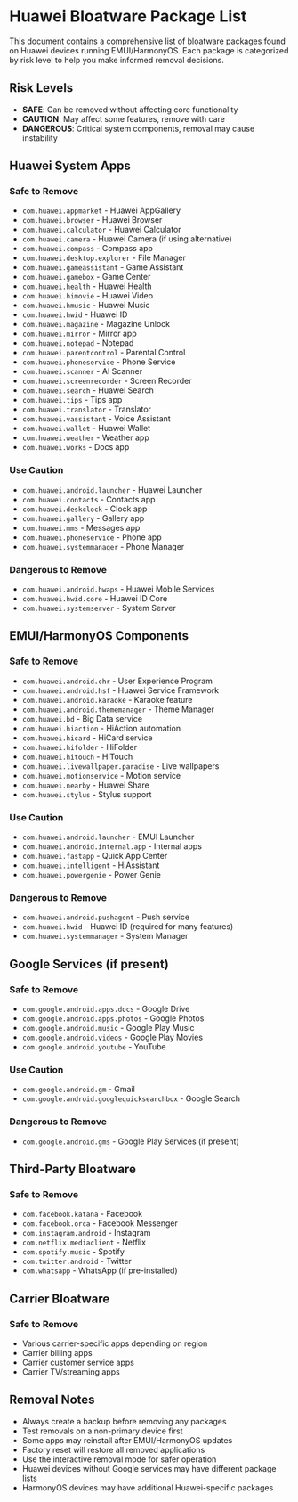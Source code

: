 # Huawei Bloatware Package List

This document contains a comprehensive list of bloatware packages found on Huawei devices running EMUI/HarmonyOS. Each package is categorized by risk level to help you make informed removal decisions.

## Risk Levels
- **SAFE**: Can be removed without affecting core functionality
- **CAUTION**: May affect some features, remove with care
- **DANGEROUS**: Critical system components, removal may cause instability

## Huawei System Apps

### Safe to Remove
- `com.huawei.appmarket` - Huawei AppGallery
- `com.huawei.browser` - Huawei Browser
- `com.huawei.calculator` - Huawei Calculator
- `com.huawei.camera` - Huawei Camera (if using alternative)
- `com.huawei.compass` - Compass app
- `com.huawei.desktop.explorer` - File Manager
- `com.huawei.gameassistant` - Game Assistant
- `com.huawei.gamebox` - Game Center
- `com.huawei.health` - Huawei Health
- `com.huawei.himovie` - Huawei Video
- `com.huawei.hmusic` - Huawei Music
- `com.huawei.hwid` - Huawei ID
- `com.huawei.magazine` - Magazine Unlock
- `com.huawei.mirror` - Mirror app
- `com.huawei.notepad` - Notepad
- `com.huawei.parentcontrol` - Parental Control
- `com.huawei.phoneservice` - Phone Service
- `com.huawei.scanner` - AI Scanner
- `com.huawei.screenrecorder` - Screen Recorder
- `com.huawei.search` - Huawei Search
- `com.huawei.tips` - Tips app
- `com.huawei.translator` - Translator
- `com.huawei.vassistant` - Voice Assistant
- `com.huawei.wallet` - Huawei Wallet
- `com.huawei.weather` - Weather app
- `com.huawei.works` - Docs app

### Use Caution
- `com.huawei.android.launcher` - Huawei Launcher
- `com.huawei.contacts` - Contacts app
- `com.huawei.deskclock` - Clock app
- `com.huawei.gallery` - Gallery app
- `com.huawei.mms` - Messages app
- `com.huawei.phoneservice` - Phone app
- `com.huawei.systemmanager` - Phone Manager

### Dangerous to Remove
- `com.huawei.android.hwaps` - Huawei Mobile Services
- `com.huawei.hwid.core` - Huawei ID Core
- `com.huawei.systemserver` - System Server

## EMUI/HarmonyOS Components

### Safe to Remove
- `com.huawei.android.chr` - User Experience Program
- `com.huawei.android.hsf` - Huawei Service Framework
- `com.huawei.android.karaoke` - Karaoke feature
- `com.huawei.android.thememanager` - Theme Manager
- `com.huawei.bd` - Big Data service
- `com.huawei.hiaction` - HiAction automation
- `com.huawei.hicard` - HiCard service
- `com.huawei.hifolder` - HiFolder
- `com.huawei.hitouch` - HiTouch
- `com.huawei.livewallpaper.paradise` - Live wallpapers
- `com.huawei.motionservice` - Motion service
- `com.huawei.nearby` - Huawei Share
- `com.huawei.stylus` - Stylus support

### Use Caution
- `com.huawei.android.launcher` - EMUI Launcher
- `com.huawei.android.internal.app` - Internal apps
- `com.huawei.fastapp` - Quick App Center
- `com.huawei.intelligent` - HiAssistant
- `com.huawei.powergenie` - Power Genie

### Dangerous to Remove
- `com.huawei.android.pushagent` - Push service
- `com.huawei.hwid` - Huawei ID (required for many features)
- `com.huawei.systemmanager` - System Manager

## Google Services (if present)

### Safe to Remove
- `com.google.android.apps.docs` - Google Drive
- `com.google.android.apps.photos` - Google Photos
- `com.google.android.music` - Google Play Music
- `com.google.android.videos` - Google Play Movies
- `com.google.android.youtube` - YouTube

### Use Caution
- `com.google.android.gm` - Gmail
- `com.google.android.googlequicksearchbox` - Google Search

### Dangerous to Remove
- `com.google.android.gms` - Google Play Services (if present)

## Third-Party Bloatware

### Safe to Remove
- `com.facebook.katana` - Facebook
- `com.facebook.orca` - Facebook Messenger
- `com.instagram.android` - Instagram
- `com.netflix.mediaclient` - Netflix
- `com.spotify.music` - Spotify
- `com.twitter.android` - Twitter
- `com.whatsapp` - WhatsApp (if pre-installed)

## Carrier Bloatware

### Safe to Remove
- Various carrier-specific apps depending on region
- Carrier billing apps
- Carrier customer service apps
- Carrier TV/streaming apps

## Removal Notes

- Always create a backup before removing any packages
- Test removals on a non-primary device first
- Some apps may reinstall after EMUI/HarmonyOS updates
- Factory reset will restore all removed applications
- Use the interactive removal mode for safer operation
- Huawei devices without Google services may have different package lists
- HarmonyOS devices may have additional Huawei-specific packages